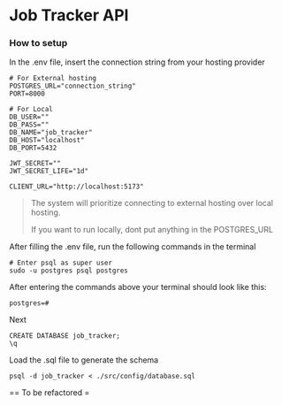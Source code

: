 # Job Tracker API

### How to setup

In the .env file, insert the connection string from your hosting provider

```env
# For External hosting
POSTGRES_URL="connection_string"
PORT=8000

# For Local
DB_USER=""
DB_PASS=""
DB_NAME="job_tracker"
DB_HOST="localhost"
DB_PORT=5432

JWT_SECRET=""
JWT_SECRET_LIFE="1d"

CLIENT_URL="http://localhost:5173"
```

> The system will prioritize connecting to external hosting over local hosting.
>
> If you want to run locally, dont put anything in the POSTGRES_URL

After filling the .env file, run the following commands in the terminal

```
# Enter psql as super user
sudo -u postgres psql postgres
```

After entering the commands above your terminal should look like this:

```
postgres=#
```

Next

```
CREATE DATABASE job_tracker;
\q
```

Load the .sql file to generate the schema

```
psql -d job_tracker < ./src/config/database.sql
```

== To be refactored =
